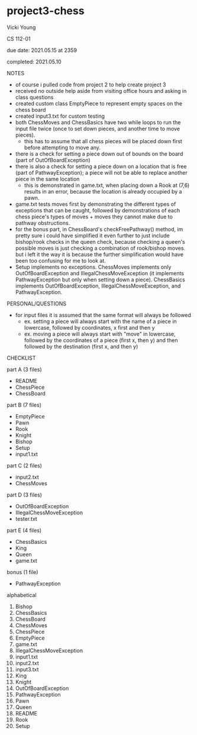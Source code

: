 # project3-chess

Vicki Young

CS 112-01

due date: 2021.05.15 at 2359

completed: 2021.05.10

NOTES
- of course i pulled code from project 2 to help create project 3
- received no outside help aside from visiting office hours and asking in class questions
- created custom class EmptyPiece to represent empty spaces on the chess board
- created input3.txt for custom testing
- both ChessMoves and ChessBasics have two while loops to run the input file twice (once to set down pieces, and another time to move pieces).
	- this has to assume that all chess pieces will be placed down first before attempting to move any. 
- there is a check for setting a piece down out of bounds on the board (part of OutOfBoardException)
- there is also a check for setting a piece down on a location that is free (part of PathwayException); a piece will not be able to replace another piece in the same location
	- this is demonstrated in game.txt, when placing down a Rook at (7,6) results in an error, because the location is already occupied by a pawn.
- game.txt tests moves first by demonstrating the different types of exceptions that can be caught, followed by demonstrations of each chess piece's types of moves + moves they cannot make due to pathway obstructions. 
- for the bonus part, in ChessBoard's checkFreePathway() method, im pretty sure i could have simplified it even further to just include bishop/rook checks in the queen check, because checking a queen's possible moves is just checking a combination of rook/bishop moves. but i left it the way it is because the further simplification would have been too confusing for me to look at. 
- Setup implements no exceptions. ChessMoves implements only OutOfBoardException and IllegalChessMoveException (it implements PathwayException but only when setting down a piece). ChessBasics implements OutOfBoardException, IllegalChessMoveException, and PathwayException.

PERSONAL/QUESTIONS
- for input files it is assumed that the same format will always be followed 
	- ex. setting a piece will always start with the name of a piece in lowercase, followed by coordinates, x first and then y
	- ex. moving a piece will always start with "move" in lowercase, followed by the coordinates of a piece (first x, then y) and then followed by the destination (first x, and then y)

CHECKLIST

part A (3 files)
- README
- ChessPiece
- ChessBoard

part B (7 files)
- EmptyPiece
- Pawn
- Rook
- Knight
- Bishop
- Setup
- input1.txt

part C (2 files)
- input2.txt
- ChessMoves

part D (3 files)
- OutOfBoardException
- IllegalChessMoveException
- tester.txt 

part E (4 files)
- ChessBasics
- King
- Queen
- game.txt

bonus (1 file)
- PathwayException

alphabetical
1) Bishop
2) ChessBasics
3) ChessBoard
4) ChessMoves
5) ChessPiece
6) EmptyPiece
7) game.txt
8) IllegalChessMoveException
9) input1.txt
10) input2.txt
11) input3.txt
12) King
13) Knight
14) OutOfBoardException
15) PathwayException
16) Pawn
17) Queen
18) README
19) Rook
20) Setup



